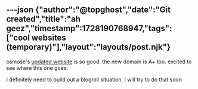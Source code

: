 ---json
{"author":"@topghost","date":"Git created","title":"ah geez","timestamp":1728190768947,"tags":["cool websites (temporary)"],"layout":"layouts/post.njk"}
---
osmose&#x27;s [updated website](https://osmose.ceo/blog/) is so good. the new domain is A+ too. excited to see where this one goes.

I definitely need to build out a blogroll situation, I will try to do that soon
